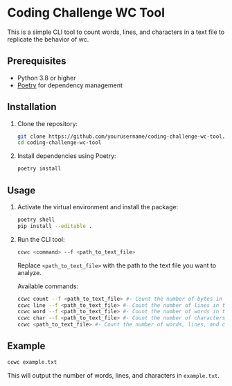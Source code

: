 # Coding Challenge WC Tool

This is a simple CLI tool to count words, lines, and characters in a text file to replicate the behavior of wc.

## Prerequisites

- Python 3.8 or higher
- [Poetry](https://python-poetry.org/) for dependency management

## Installation

1. Clone the repository:

    ```sh
    git clone https://github.com/yourusername/coding-challenge-wc-tool.git
    cd coding-challenge-wc-tool
    ```

2. Install dependencies using Poetry:

    ```sh
    poetry install
    ```

## Usage

1. Activate the virtual environment and install the package:

    ```sh
    poetry shell
    pip install --editable .
    ```

2. Run the CLI tool:

    ```sh
    ccwc <command> --f <path_to_text_file>
    ```

    Replace `<path_to_text_file>` with the path to the text file you want to analyze.

    Available commands:
    ``` sh
    ccwc count --f <path_to_text_file> #- Count the number of bytes in the file.
    ccwc line --f <path_to_text_file> #- Count the number of lines in the file.
    ccwc word --f <path_to_text_file> #- Count the number of words in the file.
    ccwc char --f <path_to_text_file> #- Count the number of characters in the file.
    ccwc <path_to_text_file> #- Count the number of words, lines, and characters in the file.
    ``` 

## Example

```sh
ccwc example.txt
```

This will output the number of words, lines, and characters in `example.txt`.
